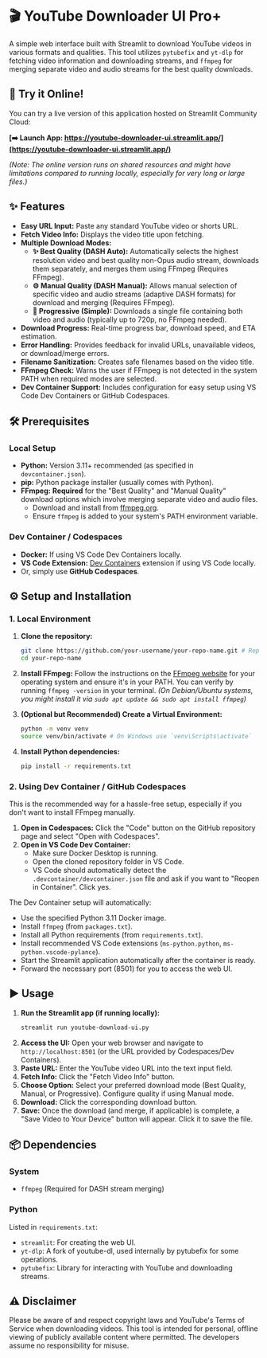 # 🎬 YouTube Downloader UI Pro+

A simple web interface built with Streamlit to download YouTube videos in various formats and qualities. This tool utilizes `pytubefix` and `yt-dlp` for fetching video information and downloading streams, and `ffmpeg` for merging separate video and audio streams for the best quality downloads.

## 🚀 Try it Online!

You can try a live version of this application hosted on Streamlit Community Cloud:

**[➡️ Launch App: https://youtube-downloader-ui.streamlit.app/](https://youtube-downloader-ui.streamlit.app/)**

*(Note: The online version runs on shared resources and might have limitations compared to running locally, especially for very long or large files.)*

## ✨ Features

*   **Easy URL Input:** Paste any standard YouTube video or shorts URL.
*   **Fetch Video Info:** Displays the video title upon fetching.
*   **Multiple Download Modes:**
    *   **✨ Best Quality (DASH Auto):** Automatically selects the highest resolution video and best quality non-Opus audio stream, downloads them separately, and merges them using FFmpeg (Requires FFmpeg).
    *   **⚙️ Manual Quality (DASH Manual):** Allows manual selection of specific video and audio streams (adaptive DASH formats) for download and merging (Requires FFmpeg).
    *   **🚀 Progressive (Simple):** Downloads a single file containing both video and audio (typically up to 720p, no FFmpeg needed).
*   **Download Progress:** Real-time progress bar, download speed, and ETA estimation.
*   **Error Handling:** Provides feedback for invalid URLs, unavailable videos, or download/merge errors.
*   **Filename Sanitization:** Creates safe filenames based on the video title.
*   **FFmpeg Check:** Warns the user if FFmpeg is not detected in the system PATH when required modes are selected.
*   **Dev Container Support:** Includes configuration for easy setup using VS Code Dev Containers or GitHub Codespaces.

## 🛠 Prerequisites

### Local Setup

*   **Python:** Version 3.11+ recommended (as specified in `devcontainer.json`).
*   **pip:** Python package installer (usually comes with Python).
*   **FFmpeg:** **Required** for the "Best Quality" and "Manual Quality" download options which involve merging separate video and audio files.
    *   Download and install from [ffmpeg.org](https://ffmpeg.org/download.html).
    *   Ensure `ffmpeg` is added to your system's PATH environment variable.

### Dev Container / Codespaces

*   **Docker:** If using VS Code Dev Containers locally.
*   **VS Code Extension:** [Dev Containers](https://marketplace.visualstudio.com/items?itemName=ms-vscode-remote.remote-containers) extension if using VS Code locally.
*   Or, simply use **GitHub Codespaces**.

## ⚙️ Setup and Installation

### 1. Local Environment

1.  **Clone the repository:**
    ```bash
    git clone https://github.com/your-username/your-repo-name.git # Replace with actual repo URL
    cd your-repo-name
    ```
2.  **Install FFmpeg:** Follow the instructions on the [FFmpeg website](https://ffmpeg.org/download.html) for your operating system and ensure it's in your PATH. You can verify by running `ffmpeg -version` in your terminal.
    *(On Debian/Ubuntu systems, you might install it via `sudo apt update && sudo apt install ffmpeg`)*

3.  **(Optional but Recommended) Create a Virtual Environment:**
    ```bash
    python -m venv venv
    source venv/bin/activate # On Windows use `venv\Scripts\activate`
    ```

4.  **Install Python dependencies:**
    ```bash
    pip install -r requirements.txt
    ```

### 2. Using Dev Container / GitHub Codespaces

This is the recommended way for a hassle-free setup, especially if you don't want to install FFmpeg manually.

1.  **Open in Codespaces:** Click the "Code" button on the GitHub repository page and select "Open with Codespaces".
2.  **Open in VS Code Dev Container:**
    *   Make sure Docker Desktop is running.
    *   Open the cloned repository folder in VS Code.
    *   VS Code should automatically detect the `.devcontainer/devcontainer.json` file and ask if you want to "Reopen in Container". Click yes.

The Dev Container setup will automatically:
*   Use the specified Python 3.11 Docker image.
*   Install `ffmpeg` (from `packages.txt`).
*   Install all Python requirements (from `requirements.txt`).
*   Install recommended VS Code extensions (`ms-python.python`, `ms-python.vscode-pylance`).
*   Start the Streamlit application automatically after the container is ready.
*   Forward the necessary port (8501) for you to access the web UI.

## ▶️ Usage

1.  **Run the Streamlit app (if running locally):**
    ```bash
    streamlit run youtube-download-ui.py
    ```
2.  **Access the UI:** Open your web browser and navigate to `http://localhost:8501` (or the URL provided by Codespaces/Dev Containers).
3.  **Paste URL:** Enter the YouTube video URL into the text input field.
4.  **Fetch Info:** Click the "Fetch Video Info" button.
5.  **Choose Option:** Select your preferred download mode (Best Quality, Manual, or Progressive). Configure quality if using Manual mode.
6.  **Download:** Click the corresponding download button.
7.  **Save:** Once the download (and merge, if applicable) is complete, a "Save Video to Your Device" button will appear. Click it to save the file.

## 📦 Dependencies

### System

*   `ffmpeg` (Required for DASH stream merging)

### Python

Listed in `requirements.txt`:

*   `streamlit`: For creating the web UI.
*   `yt-dlp`: A fork of youtube-dl, used internally by pytubefix for some operations.
*   `pytubefix`: Library for interacting with YouTube and downloading streams.

## ⚠️ Disclaimer

Please be aware of and respect copyright laws and YouTube's Terms of Service when downloading videos. This tool is intended for personal, offline viewing of publicly available content where permitted. The developers assume no responsibility for misuse.